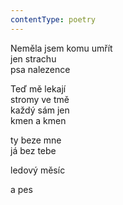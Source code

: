```yaml
---
contentType: poetry
---
```


<section>

Neměla jsem komu umřít  
jen strachu  
psa nalezence

Teď mě lekají  
stromy ve tmě  
každý sám jen  
kmen a kmen

</section>

<section>

ty beze mne  
já bez tebe

</section>

<section>

ledový měsíc

</section>

<section>

a pes

</section>
